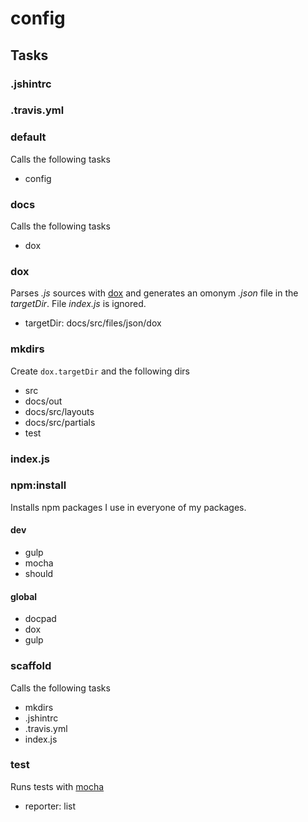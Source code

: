 
# config

## Tasks

### .jshintrc

### .travis.yml

### default

Calls the following tasks

  * config

### docs

Calls the following tasks

  * dox

### dox

Parses *.js* sources with [dox](https://github.com/visionmedia/dox) and generates
an omonym *.json* file in the *targetDir*. File *index.js* is ignored.

  * targetDir: docs/src/files/json/dox

### mkdirs

Create `dox.targetDir` and the following dirs

  * src
  * docs/out
  * docs/src/layouts
  * docs/src/partials
  * test

### index.js

### npm:install

Installs npm packages I use in everyone of my packages.

#### dev

  * gulp
  * mocha
  * should

#### global

  * docpad
  * dox
  * gulp

### scaffold

Calls the following tasks

  * mkdirs
  * .jshintrc
  * .travis.yml
  * index.js

### test

Runs tests with [mocha](http://visionmedia.github.io/mocha/)

  * reporter: list

